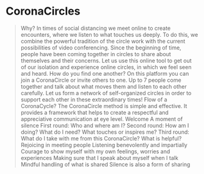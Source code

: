 
# CoronaCircles
> Why? In times of social distancing we meet online to create encounters, where we listen to what touches us deeply. To do this, we combine the powerful tradition of the circle work with the current possibilities of video conferencing. Since the beginning of time, people have been coming together in circles to share about themselves and their concerns. Let us use this online tool to get out of our isolation and experience online circles, in which we feel seen and heard. How do you find one another? On this platform you can join a CoronaCircle or invite others to one. Up to 7 people come together and talk about what moves them and listen to each other carefully. Let us form a network of self-organized circles in order to support each other in these extraordinary times! Flow of a CoronaCycle? The CoronaCircle method is simple and effective. It provides a framework that helps to create a respectful and appreciative communication at eye level. Welcome A moment of silence First round: Who and where am I? Second round: How am I doing? What do I need? What touches or inspires me? Third round: What do I take with me from this CoronaCircle? What is helpful? Rejoicing in meeting people Listening benevolently and impartially Courage to show myself with my own feelings, worries and experiences Making sure that I speak about myself when I talk Mindful handling of what is shared Silence is also a form of sharing
